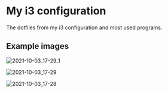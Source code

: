 # My i3 configuration

The dotfiles from my i3 configuration and most used programs.

## Example images

![2021-10-03_17-29_1](https://user-images.githubusercontent.com/72524680/135764103-0ab4c0b7-6763-48ad-a900-77b177e82760.png)

![2021-10-03_17-29](https://user-images.githubusercontent.com/72524680/135764102-2aed78ac-8de1-4f74-b148-a39a83db5416.png)

![2021-10-03_17-28](https://user-images.githubusercontent.com/72524680/135764098-bda6baad-f611-49c7-ae10-9fe40ccce587.png)
